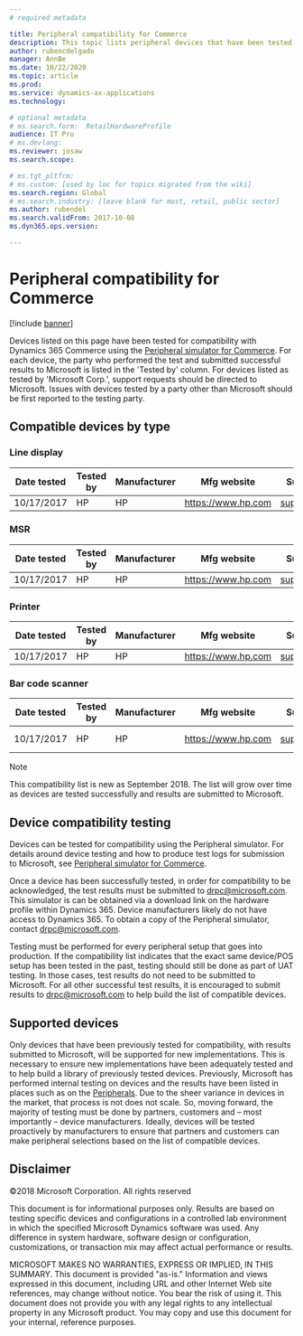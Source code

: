 ```yaml
---
# required metadata

title: Peripheral compatibility for Commerce 
description: This topic lists peripheral devices that have been tested for compatibility with Dynamics 365 Commerce.
author: rubencdelgado
manager: AnnBe
ms.date: 10/22/2020
ms.topic: article
ms.prod: 
ms.service: dynamics-ax-applications
ms.technology: 

# optional metadata
# ms.search.form:  RetailHardwareProfile
audience: IT Pro
# ms.devlang: 
ms.reviewer: josaw
ms.search.scope: 

# ms.tgt_pltfrm: 
# ms.custom: [used by loc for topics migrated from the wiki]
ms.search.region: Global
# ms.search.industry: [leave blank for most, retail, public sector]
ms.author: rubendel
ms.search.validFrom: 2017-10-08
ms.dyn365.ops.version: 

---
```


# Peripheral compatibility for Commerce

[!include [banner](../includes/banner.md)]

Devices listed on this page have been tested for compatibility with Dynamics 365 Commerce using the [Peripheral simulator for Commerce](https://docs.microsoft.com/dynamics365/unified-operations/retail/dev-itpro/retail-peripheral-simulator). For each device, the party who performed the test and submitted successful results to Microsoft is listed in the 'Tested by' column. For devices listed as tested by 'Microsoft Corp.', support requests should be directed to Microsoft. Issues with devices tested by a party other than Microsoft should be first reported to the testing party.

## Compatible devices by type

### Line display

| Date tested | Tested by | Manufacturer | Mfg website | Support email | Support telephone | Model name | Driver name | Driver version | Firmware version | Driver type | Connection | Driver download link |
|---|---|---|---|---|---|---|---|---|---|---|---|---|
| 10/17/2017 | HP | HP | https://www.hp.com | support@hp.com | | HPTD620Display | HPTD620Display | 6.6.5.6 | 1.02.11 | OPOS | USB | https://www.hp.com |

### MSR

| Date tested | Tested by | Manufacturer | Mfg website | Support email | Support telephone | Model name | Driver name | Driver version | Firmware version | Driver type | Connection | Driver download link |
|---|---|---|---|---|---|---|---|---|---|---|---|---|
| 10/17/2017 | HP | HP | https://www.hp.com | support@hp.com | | HPSinglenoSRDMSR | HPSinglenoSRDMSR | 3.29 | 5.37 | OPOS | USB | https://www.hp.com |

### Printer

| Date tested | Tested by | Manufacturer | Mfg website | Support email | Support telephone | Model name | Driver name | Driver version | Firmware version | Driver type | Connection | Driver download link |
|---|---|---|---|---|---|---|---|---|---|---|---|---|
| 10/17/2017 | HP | HP | https://www.hp.com | support@hp.com | | H300 | H300 | 1.14.1.19 | 1.61B | OPOS | USB | https://www.hp.com |

### Bar code scanner

| Date tested | Tested by | Manufacturer | Mfg website | Support email | Support telephone | Model name | Driver name | Driver version | Firmware version | Driver type | Connection | Driver download link |
|---|---|---|---|---|---|---|---|---|---|---|---|---|
| 10/17/2017 | HP | HP | https://www.hp.com | support@hp.com | | N3680-HP | N3680-HP | 1.14.0.5 | DX000010BAA | OPOS | USB | https://www.hp.com |

> [!NOTE]
> This compatibility list is new as September 2018. The list will grow over time as devices are tested successfully and results are submitted to Microsoft.

## Device compatibility testing

Devices can be tested for compatibility using the Peripheral simulator. For details around device testing and how to produce test logs for submission to Microsoft, see [Peripheral simulator for Commerce](https://docs.microsoft.com/dynamics365/unified-operations/retail/dev-itpro/retail-peripheral-simulator).

Once a device has been successfully tested, in order for compatibility to be acknowledged, the test results must be submitted to <drpc@microsoft.com>. This simulator is can be obtained via a download link on the hardware profile within Dynamics 365. Device manufacturers likely do not have access to Dynamics 365. To obtain a copy of the Peripheral simulator, contact <drpc@microsoft.com>.

Testing must be performed for every peripheral setup that goes into production. If the compatibility list indicates that the exact same device/POS setup has been tested in the past, testing should still be done as part of UAT testing. In those cases, test results do not need to be submitted to Microsoft. For all other successful test results, it is encouraged to submit results to <drpc@microsoft.com> to help build the list of compatible devices.

## Supported devices

Only devices that have been previously tested for compatibility, with results submitted to Microsoft, will be supported for new implementations. This is necessary to ensure new implementations have been adequately tested and to help build a library of previously tested devices. Previously, Microsoft has performed internal testing on devices and the results have been listed in places such as on the [Peripherals](https://docs.microsoft.com/dynamics365/unified-operations/retail/retail-peripherals-overview). Due to the sheer variance in devices in the market, that process is not does not scale. So, moving forward, the majority of testing must be done by partners, customers and – most importantly – device manufacturers. Ideally, devices will be tested proactively by manufacturers to ensure that partners and customers can make peripheral selections based on the list of compatible devices.

## Disclaimer

©2018 Microsoft Corporation. All rights reserved

This document is for informational purposes only. Results are based on testing specific devices and configurations in a controlled lab environment in which the specified Microsoft Dynamics software was used. Any difference in system hardware, software design or configuration, customizations, or transaction mix may affect actual performance or results.

MICROSOFT MAKES NO WARRANTIES, EXPRESS OR IMPLIED, IN THIS SUMMARY. This document is provided "as-is." Information and views expressed in this document, including URL and other Internet Web site references, may change without notice. You bear the risk of using it. This document does not provide you with any legal rights to any intellectual property in any Microsoft product. You may copy and use this document for your internal, reference purposes.

